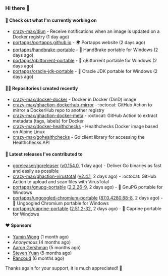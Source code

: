 ### Hi there 👋

#### 👷 Check out what I'm currently working on

- [crazy-max/diun](https://github.com/crazy-max/diun) - Receive notifications when an image is updated on a Docker registry (1 day ago)
- [portapps/portapps.github.io](https://github.com/portapps/portapps.github.io) - 🌍 Portapps website (2 days ago)
- [portapps/handbrake-portable](https://github.com/portapps/handbrake-portable) - 🚀 HandBrake portable for Windows (2 days ago)
- [portapps/qbittorrent-portable](https://github.com/portapps/qbittorrent-portable) - 🚀 qBittorrent portable for Windows (2 days ago)
- [portapps/oracle-jdk-portable](https://github.com/portapps/oracle-jdk-portable) - 🚀 Oracle JDK portable for Windows (2 days ago)

#### 👨‍💻 Repositories I created recently

- [crazy-max/docker-docker](https://github.com/crazy-max/docker-docker) - Docker in Docker (DinD) image
- [crazy-max/ghaction-dockerhub-mirror](https://github.com/crazy-max/ghaction-dockerhub-mirror) - :octocat: GitHub Action to mirror a DockerHub repo to another registry
- [crazy-max/ghaction-docker-meta](https://github.com/crazy-max/ghaction-docker-meta) - :octocat: GitHub Action to extract metadata (tags, labels) for Docker
- [crazy-max/docker-healthchecks](https://github.com/crazy-max/docker-healthchecks) - Healthchecks Docker image based on Alpine Linux
- [crazy-max/gohealthchecks](https://github.com/crazy-max/gohealthchecks) - Go client library for accessing the Healthchecks API

#### 🚀 Latest releases I've contributed to

- [goreleaser/goreleaser](https://github.com/goreleaser/goreleaser) ([v0.154.0](https://github.com/goreleaser/goreleaser/releases/tag/v0.154.0), 1 day ago) - Deliver Go binaries as fast and easily as possible
- [crazy-max/ghaction-virustotal](https://github.com/crazy-max/ghaction-virustotal) ([v2.4.1](https://github.com/crazy-max/ghaction-virustotal/releases/tag/v2.4.1), 2 days ago) - :octocat: GitHub Action to upload and scan files with VirusTotal
- [portapps/gnupg-portable](https://github.com/portapps/gnupg-portable) ([2.2.26-9](https://github.com/portapps/gnupg-portable/releases/tag/2.2.26-9), 2 days ago) - 🚀 GnuPG portable for Windows
- [portapps/ungoogled-chromium-portable](https://github.com/portapps/ungoogled-chromium-portable) ([87.0.4280.88-8](https://github.com/portapps/ungoogled-chromium-portable/releases/tag/87.0.4280.88-8), 2 days ago) - 🚀 Ungoogled Chromium portable for Windows
- [portapps/caprine-portable](https://github.com/portapps/caprine-portable) ([2.51.2-32](https://github.com/portapps/caprine-portable/releases/tag/2.51.2-32), 2 days ago) - 🚀 Caprine portable for Windows

#### ❤️ Sponsors
- [Yumin Wong](https://github.com/itsbagpack) (1 month ago)
- _Anonymous_ (4 months ago)
- [Aaron Gershman](https://github.com/aegershman) (5 months ago)
- [Steven Yuan](https://github.com/syuan100) (5 months ago)
- [Rancoud](https://github.com/rancoud) (6 months ago)

Thanks again for your support, it is much appreciated! 🙏
